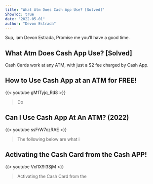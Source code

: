 ```yaml
---
title: "What Atm Does Cash App Use? [Solved]"
ShowToc: true 
date: "2022-05-01"
author: "Devon Estrada" 
---
```


Sup, iam Devon Estrada, Promise me you’ll have a good time.
## What Atm Does Cash App Use? [Solved]
Cash Cards work at any ATM, with just a $2 fee charged by Cash App.

## How to Use Cash App at an ATM for FREE!
{{< youtube gM1Tyjq_Rd8 >}}
>Do

## Can I Use Cash App At An ATM? (2022)
{{< youtube ssFrW7czRAE >}}
>The following below are what i 

## Activating the Cash Card from the Cash APP!
{{< youtube Vxl1X9I3SjM >}}
>Activating the Cash Card from the 


